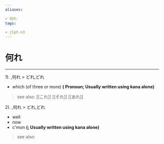 ```yaml
---
aliases:
    
- 何れ
tags:
    
- jlpt-n3
---
```


# 何れ
---
1).
,何れ > どれ,どれ

- which (of three or more)
**( Pronoun; Usually written using kana alone)**
> see also:  [[これ]] [[それ]] [[あれ]]
            
2).
,何れ > どれ,どれ

- well
- now
- c'mon
**(; Usually written using kana alone)**
> see also: 
            